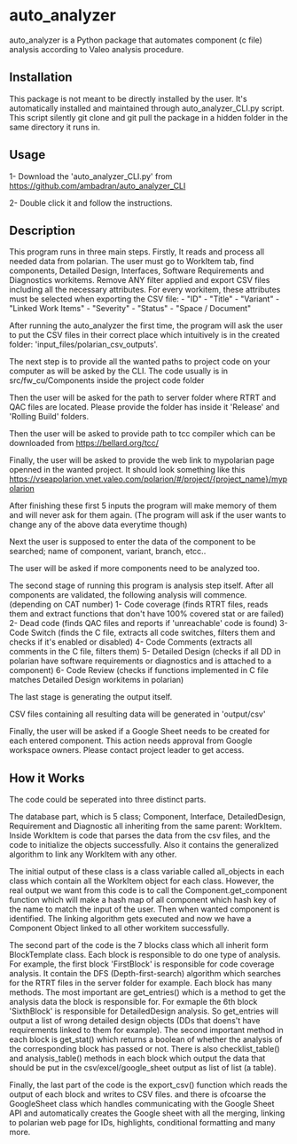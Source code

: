# auto_analyzer

auto_analyzer is a Python package that automates component (c file) analysis according to Valeo analysis procedure.


## Installation

This package is not meant to be directly installed by the user. It's automatically installed and maintained through 
auto_analyzer_CLI.py script. This script silently git clone and git pull the package in a hidden folder in the same directory it
runs in.


## Usage

1- Download the 'auto_analyzer_CLI.py' from https://github.com/ambadran/auto_analyzer_CLI

2- Double click it and follow the instructions.



## Description

This program runs in three main steps. 
Firstly, It reads and process all needed data from polarian. The user must go to WorkItem tab, find components, Detailed Design, 
Interfaces, Software Requirements and Diagnostics workitems. Remove ANY filter applied and export CSV files including all the necessary
attributes.
For every workitem, these attributes must be selected when exporting the CSV file:
	- "ID"
	- "Title"
	- "Variant"
	- "Linked Work Items"
	- "Severity"
	- "Status"
	- "Space / Document"

After running the auto_analyzer the first time, the program will ask the user to put the CSV files in their correct place which 
intuitively is in the created folder: 'input_files/polarian_csv_outputs'. 

The next step is to provide all the wanted paths to project code on your computer as will be asked by the CLI.
The code usually is in src/fw_cu/Components inside the project code folder

Then the user will be asked for the path to server folder where RTRT and QAC files are located. Please provide the folder has inside it
'Release' and 'Rolling Build' folders.

Then the user will be asked to provide path to tcc compiler which can be downloaded from https://bellard.org/tcc/ 

Finally, the user will be asked to provide the web link to mypolarian page openned in the wanted project.
It should look something like this https://vseapolarion.vnet.valeo.com/polarion/#/project/{project_name}/mypolarion

After finishing these first 5 inputs the program will make memory of them and will never ask for them again. (The program
will ask if the user wants to change any of the above data everytime though)

Next the user is supposed to enter the data of the component to be searched; name of component, variant, branch, etcc..

The user will be asked if more components need to be analyzed too.

The second stage of running this program is analysis step itself.
After all components are validated, the following analysis will commence. (depending on CAT number)
1- Code coverage (finds RTRT files, reads them and extract functions that don't have 100% covered stat or are failed)
2- Dead code (finds QAC files and reports if 'unreachable' code is found)
3- Code Switch (finds the C file, extracts all code switches, filters them and checks if it's enabled or disabled)
4- Code Comments (extracts all comments in the C file, filters them)
5- Detailed Design (checks if all DD in polarian have software requirements or diagnostics and is attached to a component)
6- Code Review (checks if functions implemented in C file matches Detailed Design workitems in polarian)


The last stage is generating the output itself.

CSV files containing all resulting data will be generated in 'output/csv'

Finally, the user will be asked if a Google Sheet needs to be created for each entered component.
This action needs approval from Google workspace owners. Please contact project leader to get access.


## How it Works

The code could be seperated into three distinct parts.

The database part, which is 5 class; Component, Interface, DetailedDesign, Requirement and Diagnostic all inheriting from the
same parent: WorkItem. Inside WorkItem is code that parses the data from the csv files, and the code to initialize the objects
successfully. Also it contains the generalized algorithm to link any WorkItem with any other.

The initial output of these class is a class variable called all_objects in each class which contain all the WorkItem object for each
class. However, the real output we want from this code is to call the Component.get_component function which will make a hash map of all
component which hash key of the name to match the input of the user. Then when wanted component is identified. The linking algorithm gets
executed and now we have a Component Object linked to all other workitem successfully.

The second part of the code is the 7 blocks class which all inherit form BlockTemplate class. Each block is responsible to do one type of
analysis. For example, the first block 'FirstBlock' is responsible for code coverage analysis. It contain the DFS (Depth-first-search) 
algorithm which searches for the RTRT files in the server folder for example. Each block has many methods. The most important are get_entries()
which is a method to get the analysis data the block is responsible for. For exmaple the 6th block 'SixthBlock' is responsible for
DetailedDesign analysis. So get_entries will output a list of wrong detailed design objects (DDs that doens't have requirements linked to them
for example). The second important method in each block is get_stat() which returns a boolean of whether the analysis of the corresponding
block has passed or not. There is also checklist_table() and analysis_table() methods in each block which output the data that should be put
in the csv/excel/google_sheet output as list of list (a table).

Finally, the last part of the code is the export_csv() function which reads the output of each block and writes to CSV files.
and there is ofcoarse the GoogleSheet class which handles communicating with the Google Sheet API and automatically creates the
Google sheet with all the merging, linking to polarian web page for IDs, highlights, conditional formatting and many more.
